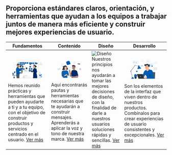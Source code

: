 ## Proporciona estándares claros, orientación, y herramientas que ayudan a los equipos a trabajar juntos de manera más eficiente y construir mejores experiencias de usuario.

Fundamentos | Contenido | Diseño | Desarrollo
---- | ---- | ---- | ----
![Fundamentos](Assests/Fundamentos.jpg) Hemos reunido prácticas y herramientas que pueden ayudarte a ti y a tu equipo, con el objetivo de construir productos y servicios centrado en el usuario. [Ver más](../Fundamentos/Introducción/LuminaDesignSystem.md) | ![Contenido](Assests/Contenido.jpg) Aquí encontrarás pautas y herramientas necesarias que te ayudarán a construir mensajes. Aprenderás a aplicar la voz y tono de nuestra marca. [Ver más](../Contenido/Contenido/Introducción.md) | ![Diseño](Assests/Diseño.jpg) Nuestros principios nos ayudarán a tomar las mejores decisiones de diseño, con la finalidad de darle a nuestros usuarios soluciones rápidas y sencillas. [Ver más](diseno/Fundamentos/Colores.md)| ![Desarrollo](Assests/Desarrollo.jpg) Son los elementos de la interfaz que viven dentro de nuestros productos. Combínalos para crear experiencias de usuario consistentes y excepcionales. [Ver más](../Desarrollo/ParaEmpezar/Desarrollo.md)